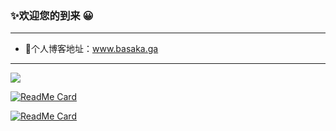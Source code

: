 ### ✨欢迎您的到来 😀
---

- 👻个人博客地址：www.basaka.ga

---
<a href="https://github.com/liufg520/github-readme-stats"></a><a href="https://github.com/liufg520/github-readme-stats"><img align="center" src="https://github-readme-stats.vercel.app/api?username=liufg520&show_icons=true&theme=vue" style="max-width:100%;"></a>


[![ReadMe Card](https://github-readme-stats.vercel.app/api/pin/?username=liufg520&repo=Blogs&theme=vue)](https://github.com/liufg520/Blogs)

[![ReadMe Card](https://github-readme-stats.vercel.app/api/pin/?username=liufg520&repo=Hexo-Sakura-CDN&theme=vue)](https://github.com/liufg520/Hexo-Sakura-CDN)


